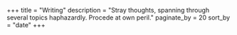 +++
title = "Writing"
description = "Stray thoughts, spanning through several topics haphazardly. Procede at own peril."
paginate_by = 20
sort_by = "date"
+++
